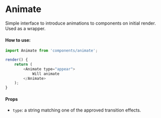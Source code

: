 Animate
=======

Simple interface to introduce animations to components on initial render. Used as a wrapper.

#### How to use:

```js
import Animate from 'components/animate';

render() {
	return (
		<Animate type="appear">
			Will animate
		</Animate>
	);
}
```

#### Props

* `type`: a string matching one of the approved transition effects.
